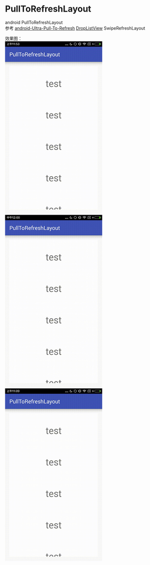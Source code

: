 # PullToRefreshLayout
android PullToRefreshLayout   
参考 
 [android-Ultra-Pull-To-Refresh](https://github.com/liaohuqiu/android-Ultra-Pull-To-Refresh)
 [DropListView](https://github.com/ufo22940268/DropListView)
 SwipeRefreshLayout


效果图：   
![Renderings](https://github.com/jhwing/PullToRefreshLayout/blob/master/classics.gif) 
![Renderings](https://github.com/jhwing/PullToRefreshLayout/blob/master/DropView.gif) 
![Renderings](https://github.com/jhwing/PullToRefreshLayout/blob/master/storehouse.gif) 
